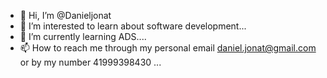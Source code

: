 - 👋 Hi, I’m @Danieljonat
- 👀 I’m interested to learn about software development...
- 🌱 I’m currently learning ADS....
- 📫 How to reach me through my personal email daniel.jonat@gmail.com or by my number 41999398430 ...

<!---
Danieljonat/Danieljonat is a ✨ special ✨ repository because its `README.md` (this file) appears on your GitHub profile.
You can click the Preview link to take a look at your changes.
--->
